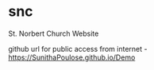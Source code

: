 # snc
St. Norbert Church Website

github url for public access from internet - https://SunithaPoulose.github.io/Demo
